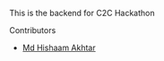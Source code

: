 This is the backend for C2C Hackathon

Contributors
- [ Md Hishaam Akhtar ](https://github.com/mdhishaamakhtar)